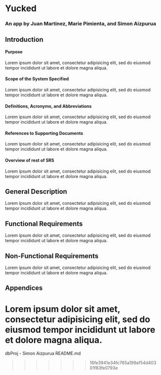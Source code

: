 # Yucked
### An app by Juan Martinez, Marie Pimienta, and Simon Aizpurua

## Introduction

#### Purpose

Lorem ipsum dolor sit amet, consectetur adipisicing elit, sed do eiusmod tempor incididunt ut labore et dolore magna aliqua.

#### Scope of the System Specified

Lorem ipsum dolor sit amet, consectetur adipisicing elit, sed do eiusmod tempor incididunt ut labore et dolore magna aliqua.

#### Definitions, Acronyms, and Abbreviations

Lorem ipsum dolor sit amet, consectetur adipisicing elit, sed do eiusmod tempor incididunt ut labore et dolore magna aliqua.

#### References to Supporting Documents

Lorem ipsum dolor sit amet, consectetur adipisicing elit, sed do eiusmod tempor incididunt ut labore et dolore magna aliqua.

#### Overview of rest of SRS

Lorem ipsum dolor sit amet, consectetur adipisicing elit, sed do eiusmod tempor incididunt ut labore et dolore magna aliqua.

## General Description

Lorem ipsum dolor sit amet, consectetur adipisicing elit, sed do eiusmod tempor incididunt ut labore et dolore magna aliqua.

## Functional Requirements

Lorem ipsum dolor sit amet, consectetur adipisicing elit, sed do eiusmod tempor incididunt ut labore et dolore magna aliqua.

## Non-Functional Requirements

Lorem ipsum dolor sit amet, consectetur adipisicing elit, sed do eiusmod tempor incididunt ut labore et dolore magna aliqua.

## Appendices

Lorem ipsum dolor sit amet, consectetur adipisicing elit, sed do eiusmod tempor incididunt ut labore et dolore magna aliqua.
=======
dbProj - Simon Aizpurua README.md
>>>>>>> 16fe3941e34fc765a199af54d40301f83fe0793e
